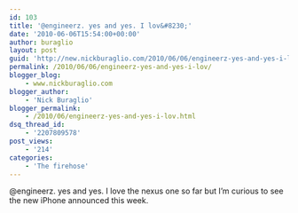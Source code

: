 ```yaml
---
id: 103
title: '@engineerz. yes and yes. I lov&#8230;'
date: '2010-06-06T15:54:00+00:00'
author: buraglio
layout: post
guid: 'http://new.nickburaglio.com/2010/06/06/engineerz-yes-and-yes-i-lov/'
permalink: /2010/06/06/engineerz-yes-and-yes-i-lov/
blogger_blog:
    - www.nickburaglio.com
blogger_author:
    - 'Nick Buraglio'
blogger_permalink:
    - /2010/06/engineerz-yes-and-yes-i-lov.html
dsq_thread_id:
    - '2207809578'
post_views:
    - '214'
categories:
    - 'The firehose'
---
```


@engineerz. yes and yes. I love the nexus one so far but I’m curious to see the new iPhone announced this week.